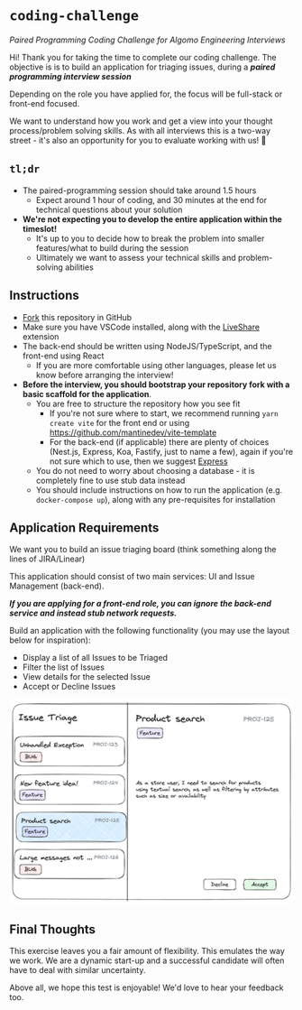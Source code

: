# `coding-challenge`
_Paired Programming Coding Challenge for Algomo Engineering Interviews_

Hi! Thank you for taking the time to complete our coding challenge. The objective is is to build an application for triaging issues, during a **_paired programming interview session_**

Depending on the role you have applied for, the focus will be full-stack or front-end focused. 

We want to understand how you work and get a view into your thought process/problem solving skills. As with all interviews this is a two-way street - it's also an opportunity for you to evaluate working with us! 🙂

## `tl;dr`

- The paired-programming session should take around 1.5 hours
  - Expect around 1 hour of coding, and 30 minutes at the end for technical questions about your solution
- **We're not expecting you to develop the entire application within the timeslot!**
  - It's up to you to decide how to break the problem into smaller features/what to build during the session
  - Ultimately we want to assess your technical skills and problem-solving abilities

## Instructions

- [Fork](https://docs.github.com/en/pull-requests/collaborating-with-pull-requests/working-with-forks/fork-a-repo) this repository in GitHub
- Make sure you have VSCode installed, along with the [LiveShare](https://marketplace.visualstudio.com/items?itemName=MS-vsliveshare.vsliveshare) extension
- The back-end should be written using NodeJS/TypeScript, and the front-end using React
  - If you are more comfortable using other languages, please let us know before arranging the interview!
- **Before the interview, you should bootstrap your repository fork with a basic scaffold for the application**.
  - You are free to structure the repository how you see fit
    - If you're not sure where to start, we recommend running `yarn create vite` for the front end or using https://github.com/mantinedev/vite-template
    - For the back-end (if applicable) there are plenty of choices (Nest.js, Express, Koa, Fastify, just to name a few), again if you're not sure which to use, then we suggest [Express](https://expressjs.com/)
  - You do not need to worry about choosing a database - it is completely fine to use stub data instead
  - You should include instructions on how to run the application (e.g. `docker-compose up`), along with any pre-requisites for installation

## Application Requirements

We want you to build an issue triaging board (think something along the lines of JIRA/Linear)

This application should consist of two main services: UI and Issue Management (back-end).

**_If you are applying for a front-end role, you can ignore the back-end service and instead stub network requests._**

Build an application with the following functionality (you may use the layout below for inspiration):

- Display a list of all Issues to be Triaged
- Filter the list of Issues
- View details for the selected Issue
- Accept or Decline Issues

![Issue triaging](./coding-challenge.png)


## Final Thoughts

This exercise leaves you a fair amount of flexibility. This emulates the way we work. We are a dynamic start-up and a successful candidate will often have to deal with similar uncertainty.

Above all, we hope this test is enjoyable! We'd love to hear your feedback too.
